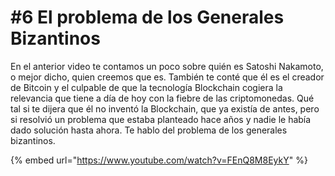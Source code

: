 # #6 El problema de los Generales Bizantinos

En el anterior video te contamos un poco sobre quién es Satoshi Nakamoto, o mejor dicho, quien creemos que es. También te conté que él es el creador de Bitcoin y el culpable de que la tecnología Blockchain cogiera la relevancia que tiene a día de hoy con la fiebre de las criptomonedas. Qué tal si te dijera que él no inventó la Blockchain, que ya existía de antes, pero si resolvió un problema que estaba planteado hace años y nadie le había dado solución hasta ahora. Te hablo del problema de los generales bizantinos.

{% embed url="https://www.youtube.com/watch?v=FEnQ8M8EykY" %}
